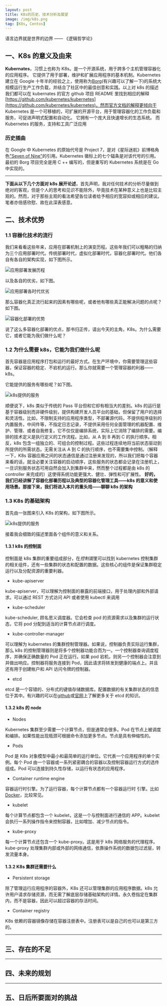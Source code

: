 ```yaml
---
layout: post
title: K8s的历史、技术分析及展望
image: /img/k8s.png
tag: [K8s, Centos]
---
```


语言边界就是世界的边界
—— 《逻辑哲学论》

## 一、K8s 的意义及由来

**Kubernates**，习惯上也称为 K8s。是一个开源系统，用于跨多个主机管理容器化的应用程序。 它提供了用于部署，维护和扩展应用程序的基本机制。Kubernetes 建立在 Google 十年半的经验之上，使用称为[Borg](https://research.google/pubs/pub43438/)(有兴趣可以了解一下)的系统大规模运行生产工作负载，并结合了社区中的最佳创意和实践。以上对 k8s 的描述我们都可以在 kubernates 的官方 github 项目 README 里找到相应的解释[https://github.com/kubernetes/kubernetes](https://github.com/kubernetes/kubernetes)。然而官方文档的解释更倾向于 Kubernetes 是一个可移植的，可扩展的开源平台，用于管理容器化的工作负载和服务，可促进声明式配置和自动化。 它拥有一个庞大且快速增长的生态系统。 而 Kubernetes 的服务，支持和工具广泛应用

### 历史插曲

在 Google 中 Kubernetes 的原始代号是 Project 7，是对《星际迷航》前博格角色["Seven of Nine"](https://en.wikipedia.org/wiki/Seven_of_Nine)的引用。Kubernetes 徽标上的七个辐条是对该代号的引用。 最初的 Borg 项目完全是用 C ++ 编写的，但是重写的 Kubernetes 系统是在 Go 中实现的。

---

**下面从以下几个方面对 k8s 展开论述**，首先声明，我对任何技术的分析尽量做到绝对的客观，但是个人的思考和见识不能除外，毕竟技术在某种意义上也是比较主观的。然而，对于那些主观的看法希望各位读者给予相应的宽容抑或相应的建议。笔者亦倍感欣慰、故在此深表感意。

## 二、技术优势

### 1.1 容器化技术的流行

我们来看看这些年来，应用在部署机制上的演变历程。这些年我们可以粗略的归纳为三个应用部署时代。传统部署时代，虚拟化部署时代，容器化部署时代。他们各自有各自的架构实现，如下图所示。

![应用部署发展历程](/img/deploy.png)

以及各自的优劣，如下图。

![应用部署各时代优劣](/img/deployAD.png)

那么容器化真正流行起来的因素有哪些呢，或者他有哪些真正能解决问题的点呢？如下图。

![容器化部署的优势](/img/containers.png)

说了这么多容器化部署的优点，那书归正传，请出今天的主角，K8s。为什么需要它，或者它能为我们做什么呢？

### 1.2 为什么需要 k8s，它能为我们做什么呢

首先容器是应用程序打包和运行的最好方式。在生产环境中，你需要管理这些容器，保证容器的稳定、不宕机的运行。那么你就需要一个管理容器的利器——k8s。

它能提供的服务有哪些呢？如下图。

![k8s提供的服务](/img/k8sservice.png)

顺便说下，k8s 类似于传统的 Pass 平台但和它却有相当大的差别。k8s 的运行是基于容器级别而非硬件级别，提供构建开发人员平台的基础，但保留了用户的选择和灵活性。比如，不限制支持的应用程序类型，不部署源代码，不提供程序级别的内置服务，中间件等，不指定日志记录，不提供采用任何全面管理的机器配置、维护、管理、或者自我修复。它不仅仅是编排系统，实际上它消除了编排的需要。编排的技术定义是执行定义的工作流程。比如，从 A 到 B 再到 C 的执行顺序。相反，k8s 包含一组独立的、可组合的控制过程。这些过程连续地将当前状态驱动到所提供的所需状态。无需关注从 A 到 C 的执行顺序，也不需要集中控制。（解释一下，K8s 容器应用之间的状态通信是通过注册来发现的，所以我们把每个容器来看的话，就没必要关注容器的启动顺序，这些服务的状态都会记录在注册机上，一旦识别服务状态可用自然会加入到集群中来，然而整个过程都是由 k8s 的 controller 来完成的）这使得系统功能更强大、健壮、弹性和可扩展性。
**好的，我们已经讲解了容器化部署历程以及典型的容器化管理工具——k8s 的意义和使用场景。那接下来，我们将进入本片的重头戏——聊聊 k8s 的架构**

### 1.3 K8s 的基础架构

首先由一张图来引入 K8s 的架构，如下图所示。

![k8s提供的服务](/img/k8sarch.png)

接着我会细致的描述里面各个组件的意义和关系。

#### 1.3.1 k8s 的控制面

控制面是 k8s 集群的重要组成部分，在*控制面*里可以找到 kubernetes 控制集群的相关组件，还有一些集群的状态和配置的数据。这些核心的组件是保证集群稳定运行以及分配资源的重要利器。

- kube-apiserver

kube-apiserver，可以理解为控制面的暴露的前端接口，用于处理内部和外部请求。可以通过 REST 方式访问 API 或者使用 kubectl 来调用

- kube-scheduler

kube-scheduler, 顾名思义调度器。它会检查 pod 的资源需求以及集群的运行状态，它将 pod 分配到适当的计算节点进行调度。

- kube-controller-manager

可以理解为 kubernetes 的集群控制管理器。如果说，控制器负责实际运行集群，那么 k8s 的控制管理器则是将多个控制器功能合而为一。一个控制器查询调度程序，并确保正确数量的 Pod 正在运行。如果 pod 宕机，则另一个控制器会注意到并做出响应。控制器将服务连接到 Pod，因此请求将转发到健康的端点上。并且还有用于创建帐户和 API 访问令牌的控制器。

- etcd

etcd 是一个容错的、分布式的键值存储数据库。配置数据的有关集群状态的信息位于其中。有兴趣的可以在[github](https://github.com/etcd-io/etcd)或[官网](https://etcd.io/)上了解更多关于 etcd 的知识。

#### 1.3.2 k8s 的 node

- Nodes

Kubernetes 集群至少需要一个计算节点，但是通常会很多。Pod 在节点上被调度和编排。如果性能出现瓶颈可根据命令添加更多节点。节点是具有伸缩性的。

- Pods

Pod 是 K8s 对象模型中最小和最简单的运行单位。它代表一个应用程序的单个实例。每个 Pod 由一个容器或一系列紧密耦合的容器以及控制容器运行方式的选件组成。Pod 可以连接到持久性存储，以运行有状态的应用程序。

- Container runtime engine

容器运行时引擎。为了运行容器，每个计算节点都有一个容器运行时 引擎。比如[Docker](https://www.docker.com/)，比较常见。

- kubelet

每个计算节点都包含一个 kubelet，这是一个与控制面进行通信的 APP。kubelet 会执行一系列操作指令来控制容器，比如增加、减少节点的指令。

- kube-proxy

每一个计算节点还包含一个 kube-proxy。这是用于 k8s 网络服务的代理程序。kube-proxy 处理集群内部或外部的网络通信，依靠操作系统的数据包过滤层，转发流量本身。

#### 1.3.2 K8s 集群还需要什么

- Persistent storage

除了管理运行应用程序的容器外，K8s 还可以管理集群的应用程序数据。k8s 允许用户请求存储资源，而无需了解底层存储基础架构的详情。永久卷指定在集群内，而不是容器，因此可以超过容器的存活时间。

- Container registry

K8s 依赖的容器镜像存储在容器注册表中。注册表可以是自己的也可以是第三方的。

---

## 三、存在的不足

---

## 四、未来的规划

---

## 五、日后所要面对的挑战
